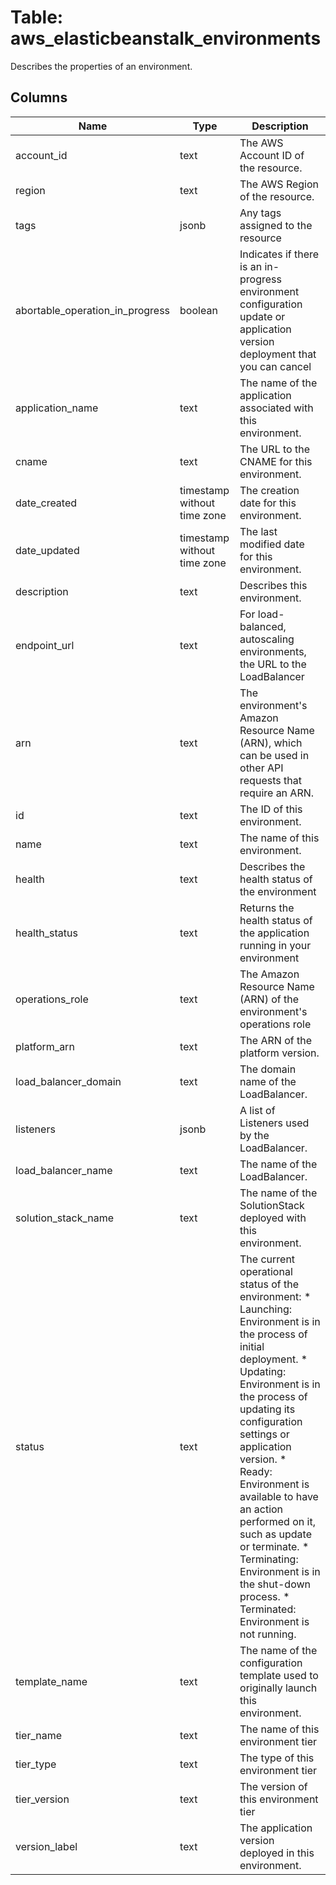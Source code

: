 
# Table: aws_elasticbeanstalk_environments
Describes the properties of an environment.
## Columns
| Name        | Type           | Description  |
| ------------- | ------------- | -----  |
|account_id|text|The AWS Account ID of the resource.|
|region|text|The AWS Region of the resource.|
|tags|jsonb|Any tags assigned to the resource|
|abortable_operation_in_progress|boolean|Indicates if there is an in-progress environment configuration update or application version deployment that you can cancel|
|application_name|text|The name of the application associated with this environment.|
|cname|text|The URL to the CNAME for this environment.|
|date_created|timestamp without time zone|The creation date for this environment.|
|date_updated|timestamp without time zone|The last modified date for this environment.|
|description|text|Describes this environment.|
|endpoint_url|text|For load-balanced, autoscaling environments, the URL to the LoadBalancer|
|arn|text|The environment's Amazon Resource Name (ARN), which can be used in other API requests that require an ARN.|
|id|text|The ID of this environment.|
|name|text|The name of this environment.|
|health|text|Describes the health status of the environment|
|health_status|text|Returns the health status of the application running in your environment|
|operations_role|text|The Amazon Resource Name (ARN) of the environment's operations role|
|platform_arn|text|The ARN of the platform version.|
|load_balancer_domain|text|The domain name of the LoadBalancer.|
|listeners|jsonb|A list of Listeners used by the LoadBalancer.|
|load_balancer_name|text|The name of the LoadBalancer.|
|solution_stack_name|text|The name of the SolutionStack deployed with this environment.|
|status|text|The current operational status of the environment:  * Launching: Environment is in the process of initial deployment.  * Updating: Environment is in the process of updating its configuration settings or application version.  * Ready: Environment is available to have an action performed on it, such as update or terminate.  * Terminating: Environment is in the shut-down process.  * Terminated: Environment is not running.|
|template_name|text|The name of the configuration template used to originally launch this environment.|
|tier_name|text|The name of this environment tier|
|tier_type|text|The type of this environment tier|
|tier_version|text|The version of this environment tier|
|version_label|text|The application version deployed in this environment.|
